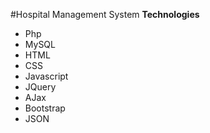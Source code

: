 #Hospital Management System
**Technologies**
- Php
- MySQL
- HTML
- CSS
- Javascript
- JQuery
- AJax
- Bootstrap
- JSON
